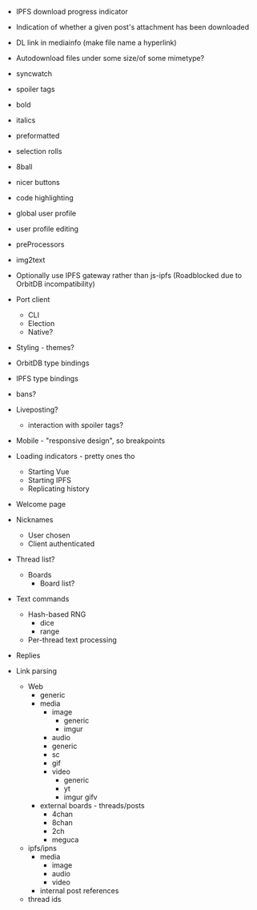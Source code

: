 - IPFS download progress indicator
- Indication of whether a given post's attachment has been downloaded
- DL link in mediainfo (make file name a hyperlink)
- Autodownload files under some size/of some mimetype?

- syncwatch
- spoiler tags
- bold
- italics
- preformatted
- selection rolls
- 8ball

- nicer buttons
- code highlighting
- global user profile
- user profile editing
- preProcessors
- img2text

- Optionally use IPFS gateway rather than js-ipfs (Roadblocked due to OrbitDB incompatibility)
- Port client
  - CLI
  - Election
  - Native?


- Styling - themes?

- OrbitDB type bindings
- IPFS type bindings
- bans?
- Liveposting?
  - interaction with spoiler tags?
- Mobile - "responsive design", so breakpoints
- Loading indicators - pretty ones tho
  - Starting Vue
  - Starting IPFS
  - Replicating history
- Welcome page
- Nicknames
  - User chosen
  - Client authenticated
- Thread list?
  - Boards
    - Board list?
- Text commands
  - Hash-based RNG
    - dice
    - range
  - Per-thread text processing
- Replies
- Link parsing
  - Web
    - generic
    - media
      - image
        - generic
        - imgur
      - audio
       - generic
       - sc
      - gif
      - video
        - generic
        - yt
        - imgur gifv
    - external boards - threads/posts
      - 4chan
      - 8chan
      - 2ch
      - meguca
  - ipfs/ipns
    - media
      - image
      - audio
      - video
    - internal post references
  - thread ids